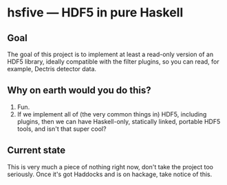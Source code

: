 # hsfive — HDF5 in pure Haskell

## Goal

The goal of this project is to implement at least a read-only version of an HDF5 library, ideally compatible with the filter plugins, so you can read, for example, Dectris detector data.

## Why on earth would you do this?

1. Fun.
2. If we implement all of (the very common things in) HDF5, including plugins, then we can have Haskell-only, statically linked, portable HDF5 tools, and isn't that super cool?

## Current state

This is very much a piece of nothing right now, don't take the project too seriously. Once it's got Haddocks and is on hackage, take notice of this.
